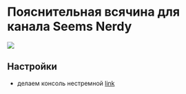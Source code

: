 # Пояснительная всячина для канала Seems Nerdy

[![](https://img.shields.io/badge/youtube-seems%2Fnerdy-red?style=plastic&logo=youtube)](https://www.youtube.com/channel/UCA7ymlAF32Up8VKeDVv9uQw)

## Настройки
- делаем консоль нестремной [link](/Setting%20Up%20The%20Console/README.md)

